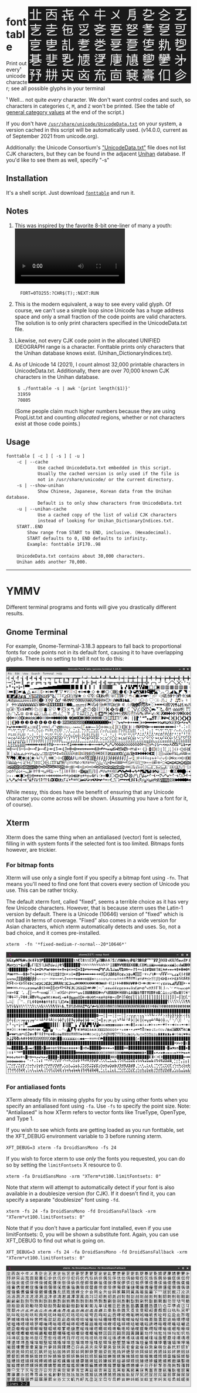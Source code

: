 <img align="right" src="README.md.d/fonttable.gif" title="Example of fonttable running in `xterm -fa DroidSansMono -fd DroidSansFallback`"
alt="Scrolling CJK glyphs">

# fonttable
Print out every¹ unicode character; see all possible glyphs in your terminal

¹ Well... not quite *every* character. We don't want control codes
and such, so characters in categories `C`, `M`, and `Z` won't be printed. (See the table of [general category values](http://unicode.org/reports/tr44/#GC_Values_Table) at the end of the script.)
 
If you don't have [`/usr/share/unicode/UnicodeData.txt`](http://unicode.org/Public/UNIDATA/UnicodeData.txt) on your system, a version cached in this script will be automatically used. (v14.0.0, current as of September 2021 from unicode.org).

Additionally: the Unicode Consortium's ["UnicodeData.txt"](http://unicode.org/Public/UNIDATA/UnicodeData.txt) file does not list CJK characters, but they can be found in the adjacent [Unihan](http://unicode.org/Public/UNIDATA/Unihan.zip) database. If you'd like to see them as well, specify "-s" 

## Installation

It's a shell script. Just download
[`fonttable`](https://github.com/hackerb9/fonttable/blob/master/fonttable?raw=true)
and run it. 

## Notes

1. This was inspired by the favorite 8-bit one-liner of many a youth:
    <video>
    <source src="README.md.d/c64xterm.mp4" type="video/mp4">
    <img width=50% align="right" src="README.md.d/c64xterm.gif"
    alt="Scrolling C64 PETSCII" secret="You figured it out! It's actually
    xterm -fa C64ProMono" title="FORT=0TO255:?CHR$(T);:NEXT:RUN">
    </video> 

         FORT=0TO255:?CHR$(T);:NEXT:RUN 

2. This is the modern equivalent, a way to see every valid glyph.
   Of course, we can't use a simple loop since Unicode has a huge
   address space and only a small fraction of the code points are
   valid characters. The solution is to only print characters
   specified in the UnicodeData.txt file.

3. Likewise, not every CJK code point in the allocated UNIFIED
   IDEOGRAPH range is a character. Fonttable prints only characters
   that the Unihan database knows exist. (Unihan_DictionaryIndices.txt).
   
4. As of Unicode 14 (2021), I count almost 32,000 printable characters
   in UnicodeData.txt. Additionally, there are over 70,000 known CJK
   characters in the Unihan database.

        $ ./fonttable -s | awk '{print length($1)}'
        31959
        70805

    (Some people claim much higher numbers because they are using
    PropList.txt and counting *allocated* regions, whether or not
    characters exist at those code points.)

## Usage

    fonttable [ -c ] [ -s ] [ -u ] 
        -c | --cache
                Use cached UnicodeData.txt embedded in this script.
                Usually the cached version is only used if the file is
                not in /usr/share/unicode/ or the current directory.
        -s | --show-unihan
                Show Chinese, Japanese, Korean data from the Unihan database.
                Default is to only show characters from UnicodeData.txt
        -u | --unihan-cache
                Use a cached copy of the list of valid CJK characters
                instead of looking for Unihan_DictionaryIndices.txt.
		START..END
			Show range from START to END, inclusive. (Hexadecimal). 
			START defaults to 0, END defaults to infinity.
			Example: fonttable 1F170..98

        UnicodeData.txt contains about 30,000 characters.
        Unihan adds another 70,000.

____

# YMMV

Different terminal programs and fonts will give you drastically
different results.

## Gnome Terminal 

For example, Gnome-Terminal-3.18.3 appears to fall back to proportional fonts for code points not in its default font, causing it to have overlapping glyphs. There is no setting to tell it not to do this:

![Example of Gnome Terminal 3.18.3 running fonttable](/README.md.d/ss-gnome-terminal.png "Notice the overlapping glyphs")

While messy, this does have the benefit of ensuring that any Unicode character you come across will be shown. (Assuming you have a font for it, of course). 

## Xterm
Xterm does the same thing when an antialiased (vector) font is
selected, filling in with system fonts if the selected font is too
limited. Bitmaps fonts however, are trickier.

### For bitmap fonts

Xterm will use only a single font if you specify a bitmap font using
`-fn`. That means you'll need to find one font that covers every
section of Unicode you use. This can be rather tricky.


The default xterm font, called "fixed", seems a terrible choice as it
has very few Unicode characters. However, that is because xterm uses
the Latin-1 version by default. There is a Unicode (10646) version of
"fixed" which is not bad in terms of coverage. "Fixed" also comes in a
wide version for Asian characters, which xterm automatically detects
and uses. So, not a bad choice, and it comes pre-installed.

    xterm  -fn '*fixed-medium-r-normal--20*10646*' 
    
![Example of XTerm(322) running fonttable with neep](/README.md.d/ss-xterm-neep.png "Technically, this is the 'neep' font, which I prefer to 'fixed', but requires you to install xfonts-jmk")

### For antialiased fonts

XTerm already fills in missing glyphs for you by using other fonts
when you specify an antialiased font using `-fa`. Use `-fs` to specify
the point size. Note: "Antialiased" is how XTerm refers to vector
fonts like TrueType, OpenType, and Type 1.

If you wish to see which fonts are getting loaded as you run
fonttable, set the XFT_DEBUG environment variable to 3 before running
xterm. 

    XFT_DEBUG=3 xterm -fa DroidSansMono -fs 24

If you wish to force xterm to use *only* the fonts you requested, you
can do so by setting the `limitFontsets` X resource to 0.

    xterm -fa DroidSansMono -xrm "XTerm*vt100.limitFontsets: 0"
    
Note that xterm will attempt to automatically detect if your font is
also available in a doublesize version (for CJK). If it doesn't find
it, you can specify a separate "doublesize" font using `-fd`.

    xterm -fs 24 -fa DroidSansMono -fd DroidSansFallback -xrm "XTerm*vt100.limitFontsets: 0"
    
Note that if you don't have a particular font installed, even if you
use limitFontsets: 0, you will be shown a substitute font. Again, you
can use XFT_DEBUG to find out what is going on.

    XFT_DEBUG=3 xterm -fs 24 -fa DroidSansMono -fd DroidSansFallback -xrm "XTerm*vt100.limitFontsets: 0"
    


![Example of XTerm(322) running fonttable with DroidSansMono](/README.md.d/ss-xterm-droidsans.png "fonttable demonstrating DroidSansFallback being used by xterm as a double-size font")

